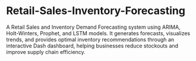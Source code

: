 # Retail-Sales-Inventory-Forecasting
A Retail Sales and Inventory Demand Forecasting system using ARIMA, Holt-Winters, Prophet, and LSTM models. It generates forecasts, visualizes trends, and provides optimal inventory recommendations through an interactive Dash dashboard, helping businesses reduce stockouts and improve supply chain efficiency.
